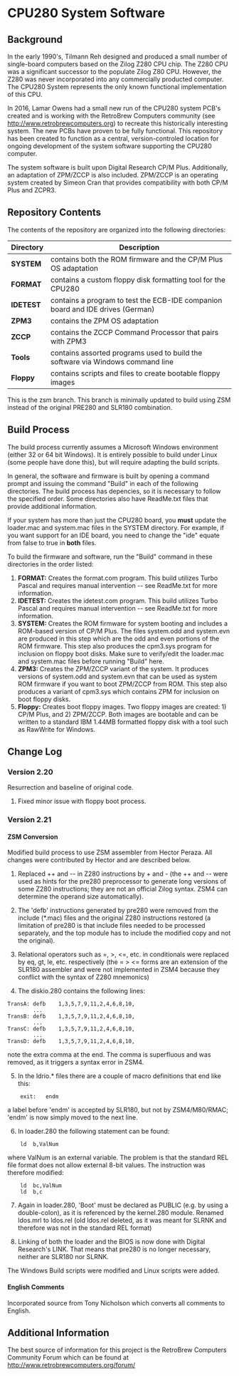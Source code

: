 # CPU280 System Software

## Background

In the early 1990's, Tilmann Reh designed and produced a small number of single-board computers based on the Zilog Z280 CPU chip.
The Z280 CPU was a significant successor to the populate Zilog Z80 CPU.  However, the Z280 was never incorporated into any
commercially producted computer.  The CPU280 System represents the only known functional implementation of this CPU.

In 2016, Lamar Owens had a small new run of the CPU280 system PCB's created and is working with the RetroBrew Computers community
(see http://www.retrobrewcomputers.org) to recreate this historically interesting system.  The new PCBs have proven to be fully
functional.  This repository has been created to function as a central, version-controled location for ongoing development of
the system software supporting the CPU280 computer.

The system software is built upon Digital Research CP/M Plus.  Additionally, an adaptation of ZPM/ZCCP is also included.
ZPM/ZCCP is an operating system created by Simeon Cran that provides compatibility with both CP/M Plus and ZCPR3.

## Repository Contents

The contents of the repository are organized into the following directories:

| Directory | Description |
| --- | --- |
| **SYSTEM** | contains both the ROM firmware and the CP/M Plus OS adaptation |
| **FORMAT** | contains a custom floppy disk formatting tool for the CPU280 |
| **IDETEST** | contains a program to test the ECB-IDE companion board and IDE drives (German) |
| **ZPM3** | contains the ZPM OS adaptation |
| **ZCCP** | contains the ZCCP Command Processor that pairs with ZPM3 |
| **Tools** | contains assorted programs used to build the software via Windows command line |
| **Floppy** | contains scripts and files to create bootable floppy images |

This is the zsm branch.  This branch is minimally updated to build using ZSM instead of the
original PRE280 and SLR180 combination.

## Build Process

The build process currently assumes a Microsoft Windows environment (either 32 or 64 bit Windows).  It is entirely
possible to build under Linux (some people have done this), but will require adapting the build scripts.

In general, the software and firmware is built by opening a command prompt and issuing the command "Build"
in each of the following directories.  The build process has depencies, so it is necessary to follow the
specified order.  Some directories also have ReadMe.txt files that provide additional information.

If your system has more than just the CPU280 board, you **must** update the loader.mac and system.mac files
in the SYSTEM directory.  For example, if you want support for an IDE board, you need to change the "ide"
equate from false to true in **both** files.

To build the firmware and software, run the "Build" command in these directories in the order listed:

1. **FORMAT:** Creates the format.com program.  This build utilizes Turbo Pascal and requires manual
intervention -- see ReadMe.txt for more information.
2. **IDETEST:** Creates the idetest.com program.  This build utilizes Turbo Pascal and requires manual
intervention -- see ReadMe.txt for more information.
3. **SYSTEM:** Creates the ROM firmware for system booting and includes a ROM-based version of CP/M Plus.
The files system.odd and system.evn are produced in this step which are the odd and even portions
of the ROM firmware.  This step also produces the cpm3.sys program for inclusion on floppy boot disks.
Make sure to verify/edit the loader.mac and system.mac files before running "Build" here.
4. **ZPM3:** Creates the ZPM/ZCCP variant of the system.  It produces versions of system.odd and system.evn
that can be used as system ROM firmware if you want to boot ZPM/ZCCP from ROM.  This step also produces
a variant of cpm3.sys which contains ZPM for inclusion on boot floppy disks.
5. **Floppy:** Creates boot floppy images.  Two floppy images are created: 1) CP/M Plus, and 2) ZPM/ZCCP.
Both images are bootable and can be written to a standard IBM 1.44MB formatted floppy disk with a tool
such as RawWrite for Windows.

## Change Log

### Version 2.20

Resurrection and baseline of original code.

1. Fixed minor issue with floppy boot process.

### Version 2.21

#### ZSM Conversion

Modified build process to use ZSM assembler from Hector Peraza.  All changes were contributed by Hector and are described below.

1. Replaced ++ and -- in Z280 instructions by + and - (the ++ and -- were used as hints for the pre280 preprocessor to generate long versions of some Z280 instructions; they are not an official Zilog syntax. ZSM4 can determine the operand size automatically).

2. The 'defb' instructions generated by pre280 were removed from the include (*.mac) files and the original Z280 instructions restored (a limitation of pre280 is that include files needed to be processed separately, and the top module has to include the modified copy and not the original).

3. Relational operators such as =, >, <=, etc. in conditionals were replaced by eq, gt, le, etc. respectively (the = > <= forms are an extension of the SLR180 assembler and were not implemented in ZSM4 because they conflict with the syntax of Z280 mnemonics)

4. The diskio.280 contains the following lines:
```
TransA:	defb	1,3,5,7,9,11,2,4,6,8,10,
        ...
TransB:	defb	1,3,5,7,9,11,2,4,6,8,10,
        ...
TransC:	defb	1,3,5,7,9,11,2,4,6,8,10,
        ...
TransD:	defb	1,3,5,7,9,11,2,4,6,8,10,
```
note the extra comma at the end. The comma is superfluous and was removed, as it triggers a syntax error in ZSM4.

5. In the ldrio.* files there are a couple of macro definitions that end like this:
```
	exit:	endm
```
a label before 'endm' is accepted by SLR180, but not by ZSM4/M80/RMAC; 'endm' is now simply moved to the next line.

6. In loader.280 the following statement can be found:
```
	ld	b,ValNum
```
where ValNum is an external variable. The problem is that the standard REL file format does not allow external 8-bit values. The instruction was therefore modified:
```
	ld	bc,ValNum
	ld	b,c
```
7. Again in loader.280, 'Boot' must be declared as PUBLIC (e.g. by using a double-colon), as it is referenced by the kernel.280 module.
Renamed ldos.mrl to ldos.rel (old ldos.rel deleted, as it was meant for SLRNK and therefore was not in the standard REL format)

8. Linking of both the loader and the BIOS is now done with Digital Research's LINK. That means that pre280 is no longer necessary, neither are SLR180 nor SLRNK.

The Windows Build scripts were modified and Linux scripts were added.

#### English Comments

Incorporated source from Tony Nicholson which converts all comments to English.

## Additional Information

The best source of information for this project is the RetroBrew Computers Community Forum which can be found
at http://www.retrobrewcomputers.org/forum/
